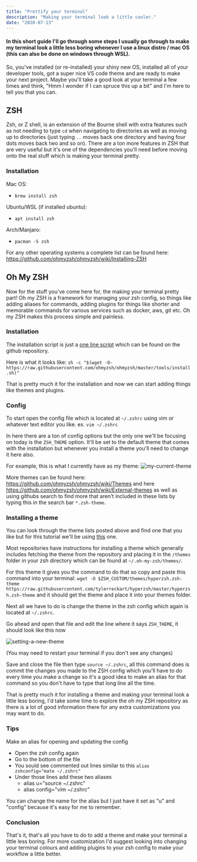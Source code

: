 ```yaml
---
title: "Prettify your terminal"
description: "Making your terminal look a little cooler."
date: "2020-07-13"
---
```


#### In this short guide I'll go through some steps I usually go through to make my terminal look a little less boring whenever I use a linux distro / mac OS (this can also be done on windows through WSL).

So, you've installed (or re-installed) your shiny new OS, installed all of your developer tools, got a super nice VS code theme and are ready to make your next project. Maybe you'll take a good look at your terminal a few times and think, "Hmm I wonder if I can spruce this up a bit" and I'm here to tell you that you can.

## ZSH

Zsh, or Z shell, is an extension of the Bourne shell with extra features such as not needing to type `cd` when navigating to directories as well as moving up to directories (just typing `..` moves back one directory and having four dots moves back two and so on). There are a ton more features in ZSH that are very useful but it's one of the dependencies you'll need before moving onto the real stuff which is making your terminal pretty.

### Installation

Mac OS:

- `brew install zsh`

Ubuntu/WSL (if installed ubuntu):

- `apt install zsh`

Arch/Manjaro:

- `pacman -S zsh`

For any other operating systems a complete list can be found here: https://github.com/ohmyzsh/ohmyzsh/wiki/Installing-ZSH

## Oh My ZSH

Now for the stuff you've come here for, the making your terminal pretty part! Oh my ZSH is a framework for managing your zsh config, so things like adding aliases for commands, adding plugins for things like shorter and memorable commands for various services such as docker, aws, git etc. Oh my ZSH makes this process simple and painless.

### Installation

The installation script is just a [one line script](https://github.com/ohmyzsh/ohmyzsh) which can be found on the github repository.

Here is what it looks like: `sh -c "$(wget -O- https://raw.githubusercontent.com/ohmyzsh/ohmyzsh/master/tools/install.sh)"`

That is pretty much it for the installation and now we can start adding things like themes and plugins.

### Config

To start open the config file which is located at `~/.zshrc` using vim or whatever text editor you like. ex. `vim ~/.zshrc`

In here there are a ton of config options but the only one we'll be focusing on today is the `ZSH_THEME` option. It'll be set to the default theme that comes with the installation but whenever you install a theme you'll need to change it here also.

For example, this is what I currently have as my theme:
![my-current-theme](https://imgur.com/IUnGvTo.png)

More themes can be found here: https://github.com/ohmyzsh/ohmyzsh/wiki/Themes and here https://github.com/ohmyzsh/ohmyzsh/wiki/External-themes as well as using githubs search to find more that aren't included in these lists by typing this in the search bar `*.zsh-theme`.

### Installing a theme

You can look through the theme lists posted above and find one that you like but for this tutorial we'll be using [this](https://github.com/tylerreckart/hyperzsh) one.

Most repositories have instructions for installing a theme which generally includes fetching the theme from the repository and placing it in the `/themes` folder in your zsh directory which can be found at `~/.oh-my-zsh/themes/`.

For this theme it gives you the command to do that so copy and paste this command into your terminal: `wget -O $ZSH_CUSTOM/themes/hyperzsh.zsh-theme https://raw.githubusercontent.com/tylerreckart/hyperzsh/master/hyperzsh.zsh-theme` and it should get the theme and place it into your themes folder.

Next all we have to do is change the theme in the zsh config which again is located at `~/.zshrc`.

Go ahead and open that file and edit the line where it says `ZSH_THEME`, it should look like this now

![setting-a-new-theme](https://imgur.com/sa0EKj7.png)

(You may need to restart your terminal if you don't see any changes)

Save and close the file then type `source ~/.zshrc`, all this command does is commit the changes you made to the ZSH config which you'll have to do every time you make a change so it's a good idea to make an alias for that command so you don't have to type that long line all the time.

That is pretty much it for installing a theme and making your terminal look a little less boring, I'd take some time to explore the oh my ZSH repository as there is a lot of good information there for any extra customizations you may want to do.

### Tips

Make an alias for opening and updating the config

- Open the zsh config again
- Go to the bottom of the file
- You sould see commented out lines similar to this `alias zshconfig="mate ~/.zshrc"`
- Under those lines add these two aliases
  - alias u="source ~/.zshrc"
  - alias config="vim ~/.zshrc"

You can change the name for the alias but I just have it set as "u" and "config" because it's easy for me to remember.

### Conclusion

That's it, that's all you have to do to add a theme and make your terminal a little less boring. For more customization I'd suggest looking into changing your terminal colours and adding plugins to your zsh config to make your workflow a little better.
